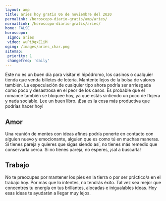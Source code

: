 ```yaml
---
layout: amp
title: aries hoy gratis 06 de noviembre del 2020 
permalink: /horoscopo-diario-gratis/amp/aries/
normallink: /horoscopo-diario-gratis/aries/
home: FALSE
horoscopo:
 signo: aries
 video: wuPi9gxE1iM
ogimg: /images/aries_char.png
sitemap:
 priority: 1
 changefreq: 'daily'
---
```



Este no es un buen día para visitar el hipódromo, los casinos o cualquier tienda que venda billetes de lotería. Mantente lejos de la bolsa de valores también. La especulación de cualquier tipo ahora podría ser arriesgada como poco y desastrosa en el peor de los casos. Es probable que el romance también se bloquee hoy, ya que estás sintiendo un poco de flojera y nada sociable. Lee un buen libro. ¡Esa es la cosa más productiva que podrías hacer hoy!

## Amor

Una reunión de mentes con ideas afines podría ponerte en contacto con alguien nuevo y emocionante, alguien que es como tú en muchas maneras. Si tienes pareja y quieres que sigas siendo así, no tienes más remedio que conservarla cerca. Si no tienes pareja, no esperes, ¡sal a buscarla!

## Trabajo

No te preocupes por mantener los pies en la tierra o por ser práctico/a en el trabajo hoy. Por más que lo intentes, no tendrás éxito. Tal vez sea mejor que concentres tu energía en tus brillantes, alocadas e inigualables ideas. Hoy esas ideas te ayudarán a llegar muy lejos.